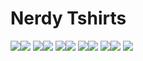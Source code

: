# Nerdy Tshirts

![](charuco.png)![](color_chart.png)
![](cornell_box.jpg)![](fp_white.png)
![](prisms.png)![](prisms.svg)
![](stanford_bunny.png)![](stmap.png)
![](teapot.jpeg)![](teapot_x4_crop_inv.png)
![](tracking_marker.png)

